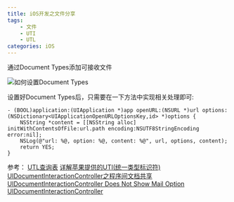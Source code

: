 ```yaml
---
title: iOS开发之文件分享
tags: 
	- 文件
	- UTI
	- UTL
categories: iOS 
---
```


通过Document Types添加可接收文件

![如何设置Document Types](img1.png)

设置好Document Types后，只需要在一下方法中实现相关处理即可:
````objc
- (BOOL)application:(UIApplication *)app openURL:(NSURL *)url options:(NSDictionary<UIApplicationOpenURLOptionsKey,id> *)options {
    NSString *content = [[NSString alloc] initWithContentsOfFile:url.path encoding:NSUTF8StringEncoding error:nil];
    NSLog(@"url: %@, option: %@, content: %@", url, options, content);
    return YES;
}
````

参考：
[UTL查询表](https://developer.apple.com/library/archive/documentation/Miscellaneous/Reference/UTIRef/Articles/System-DeclaredUniformTypeIdentifiers.html)
[详解苹果提供的UTI(统一类型标识符)](https://www.jianshu.com/p/d6fe1e7af9b6)
[UIDocumentInteractionController之程序间文档共享](http://superdanny.link/2015/12/26/iOS-UIDocumentInteractionController/)
[UIDocumentInteractionController Does Not Show Mail Option](https://stackoverflow.com/questions/23336363/uidocumentinteractioncontroller-does-not-show-mail-option)
[UIDocumentInteractionController](https://developer.apple.com/documentation/uikit/uidocumentinteractioncontroller/1616811-presentoptionsmenufrombarbuttoni)